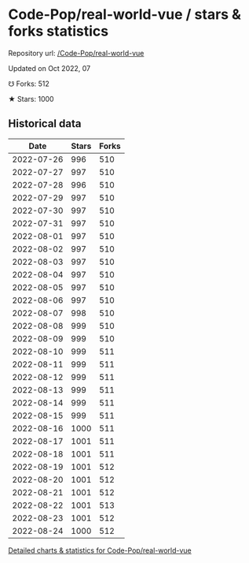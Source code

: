 # Code-Pop/real-world-vue / stars & forks statistics

Repository url: [/Code-Pop/real-world-vue](https://github.com/Code-Pop/real-world-vue)

Updated on Oct 2022, 07

☋ Forks: 512

★ Stars: 1000

## Historical data
| Date | Stars | Forks |
|------|-------|-------|
| 2022-07-26 | 996 | 510 | 
| 2022-07-27 | 997 | 510 | 
| 2022-07-28 | 996 | 510 | 
| 2022-07-29 | 997 | 510 | 
| 2022-07-30 | 997 | 510 | 
| 2022-07-31 | 997 | 510 | 
| 2022-08-01 | 997 | 510 | 
| 2022-08-02 | 997 | 510 | 
| 2022-08-03 | 997 | 510 | 
| 2022-08-04 | 997 | 510 | 
| 2022-08-05 | 997 | 510 | 
| 2022-08-06 | 997 | 510 | 
| 2022-08-07 | 998 | 510 | 
| 2022-08-08 | 999 | 510 | 
| 2022-08-09 | 999 | 510 | 
| 2022-08-10 | 999 | 511 | 
| 2022-08-11 | 999 | 511 | 
| 2022-08-12 | 999 | 511 | 
| 2022-08-13 | 999 | 511 | 
| 2022-08-14 | 999 | 511 | 
| 2022-08-15 | 999 | 511 | 
| 2022-08-16 | 1000 | 511 | 
| 2022-08-17 | 1001 | 511 | 
| 2022-08-18 | 1001 | 511 | 
| 2022-08-19 | 1001 | 512 | 
| 2022-08-20 | 1001 | 512 | 
| 2022-08-21 | 1001 | 512 | 
| 2022-08-22 | 1001 | 513 | 
| 2022-08-23 | 1001 | 512 | 
| 2022-08-24 | 1000 | 512 | 


[Detailed charts & statistics for Code-Pop/real-world-vue](https://reviewgithub.com/rep/Code-Pop/real-world-vue)
